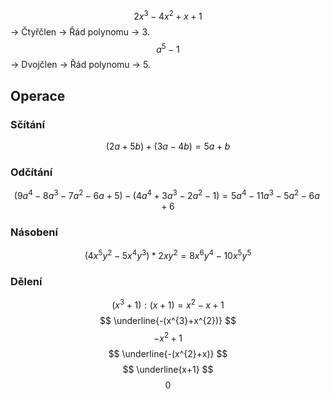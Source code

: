$$
2x^{3}-4x^{2}+x+1
$$
-> Čtyřčlen
-> Řád polynomu -> 3.
$$
a^{5}-1
$$
-> Dvojčlen
-> Řád polynomu -> 5.
## Operace
### Sčítání
$$
(2a+5b)+(3a-4b)=5a+b
$$
### Odčítání
$$
(9a^{4}-8a^{3}-7a^{2}-6a+5)-(4a^{4}+3a^{3}-2a^{2}-1)=5a^{4}-11a^{3}-5a^{2}-6a+6
$$
### Násobení
$$
(4x^{5}y^{2}-5x^{4}y^{3})*2xy^{2}=8x^{6}y^{4}-10x^{5}y^{5}
$$
### Dělení
$$
(x^{3}+1):(x+1)=x^{2}-x+1
$$
$$
\underline{-(x^{3}+x^{2})}
$$
$$
-x^{2}+1
$$
$$
\underline{-(x^{2}+x)}
$$
$$
\underline{x+1}
$$
$$
0
$$